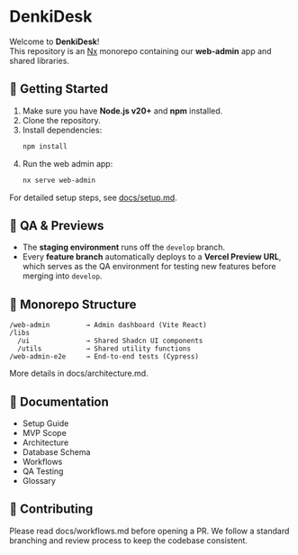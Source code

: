 # DenkiDesk

Welcome to **DenkiDesk**!  
This repository is an [Nx](https://nx.dev/) monorepo containing our **web-admin** app and shared libraries.

## 🚀 Getting Started

1. Make sure you have **Node.js v20+** and **npm** installed.
2. Clone the repository.
3. Install dependencies:
   ```bash
   npm install
   ```
4. Run the web admin app:
   ```bash
   nx serve web-admin
   ```

For detailed setup steps, see [docs/setup.md](/docs/setup.md).

## 🧪 QA & Previews

- The **staging environment** runs off the `develop` branch.
- Every **feature branch** automatically deploys to a **Vercel Preview URL**, which serves as the QA environment for testing new features before merging into `develop`.

## 📂 Monorepo Structure

   ```psql
   /web-admin         → Admin dashboard (Vite React)
   /libs
     /ui              → Shared Shadcn UI components
     /utils           → Shared utility functions
   /web-admin-e2e     → End-to-end tests (Cypress)
   ```

More details in docs/architecture.md.

## 📘 Documentation

- Setup Guide
- MVP Scope
- Architecture
- Database Schema
- Workflows
- QA Testing
- Glossary

## 🤝 Contributing

Please read docs/workflows.md before opening a PR.
We follow a standard branching and review process to keep the codebase consistent.
